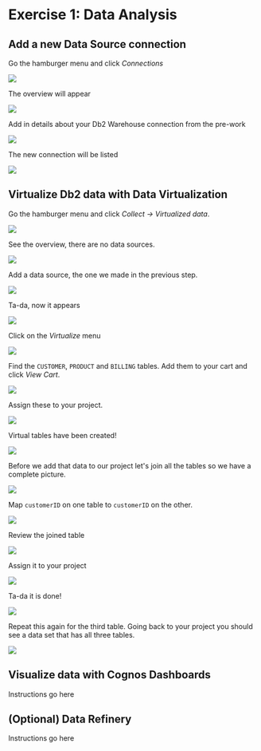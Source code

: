 # Exercise 1: Data Analysis

## Add a new Data Source connection

Go the hamburger menu and click *Connections*

![](../.gitbook/assets/images/connections/cpd-conn-menu.png)

The overview will appear

![](../.gitbook/assets/images/connections/conn-1-overview-empty.png)

Add in details about your Db2 Warehouse connection from the pre-work

![](../.gitbook/assets/images/connections/conn-2-details.png)

The new connection will be listed

![](../.gitbook/assets/images/connections/conn-3-overview-db2.png)

## Virtualize Db2 data with Data Virtualization

Go the hamburger menu and click *Collect -> Virtualized data*.

![](../.gitbook/assets/images/dv/cpd-dv-menu.png)

See the overview, there are no data sources.

![](../.gitbook/assets/images/dv/dv-data-sources-1-empty.png)

Add a data source, the one we made in the previous step.

![](../.gitbook/assets/images/dv/dv-data-sources-2-add.png)

Ta-da, now it appears

![](../.gitbook/assets/images/dv/dv-data-sources-3-shown.png)

Click on the *Virtualize* menu

![](../.gitbook/assets/images/dv/dv-virtualize-1-menu.png)

Find the `CUSTOMER`, `PRODUCT` and `BILLING` tables. Add them to your cart and click *View Cart*.

![](../.gitbook/assets/images/dv/dv-virtualize-2-tables.png)

Assign these to your project.

![](../.gitbook/assets/images/dv/dv-virtualize-3-assign.png)

Virtual tables have been created!

![](../.gitbook/assets/images/dv/dv-virtualize-4-complete.png)

Before we add that data to our project let's join all the tables so we have a complete picture.

![](../.gitbook/assets/images/dv/dv-data-join-1-overview.png)

Map `customerID` on one table to `customerID` on the other.

![](../.gitbook/assets/images/dv/dv-data-join-2-columns.png)

Review the joined table

![](../.gitbook/assets/images/dv/dv-data-join-3-review.png)

Assign it to your project

![](../.gitbook/assets/images/dv/dv-data-join-4-assign.png)

Ta-da it is done!

![](../.gitbook/assets/images/dv/dv-data-join-5-created.png)

Repeat this again for the third table. Going back to your project you should see a data set that has all three tables.

![](../.gitbook/assets/images/dv/dv-project-data-all.png)

## Visualize data with Cognos Dashboards

Instructions go here

## (Optional) Data Refinery

Instructions go here
